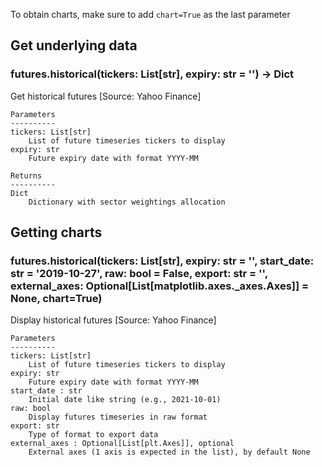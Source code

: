 To obtain charts, make sure to add `chart=True` as the last parameter

## Get underlying data 
### futures.historical(tickers: List[str], expiry: str = '') -> Dict

Get historical futures [Source: Yahoo Finance]

    Parameters
    ----------
    tickers: List[str]
        List of future timeseries tickers to display
    expiry: str
        Future expiry date with format YYYY-MM

    Returns
    ----------
    Dict
        Dictionary with sector weightings allocation

## Getting charts 
### futures.historical(tickers: List[str], expiry: str = '', start_date: str = '2019-10-27', raw: bool = False, export: str = '', external_axes: Optional[List[matplotlib.axes._axes.Axes]] = None, chart=True)

Display historical futures [Source: Yahoo Finance]

    Parameters
    ----------
    tickers: List[str]
        List of future timeseries tickers to display
    expiry: str
        Future expiry date with format YYYY-MM
    start_date : str
        Initial date like string (e.g., 2021-10-01)
    raw: bool
        Display futures timeseries in raw format
    export: str
        Type of format to export data
    external_axes : Optional[List[plt.Axes]], optional
        External axes (1 axis is expected in the list), by default None
